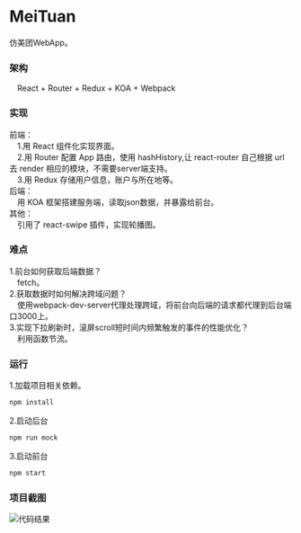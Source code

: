 # MeiTuan
仿美团WebApp。
### 架构
&ensp;&ensp;React + Router + Redux + KOA + Webpack
### 实现
前端：<br>
&ensp;&ensp;1.用 React 组件化实现界面。<br>
&ensp;&ensp;2.用 Router 配置 App 路由，使用 hashHistory,让 react-router 自己根据 url 去 render 相应的模块，不需要server端支持。<br>
&ensp;&ensp;3.用 Redux 存储用户信息，账户与所在地等。<br>
后端：<br>
&ensp;&ensp;用 KOA 框架搭建服务端，读取json数据，并暴露给前台。<br>
其他：<br>
&ensp;&ensp;引用了 react-swipe 插件，实现轮播图。<br>
### 难点
1.前台如何获取后端数据？<br>
&ensp;&ensp;fetch。<br>
2.获取数据时如何解决跨域问题？<br>
&ensp;&ensp;使用webpack-dev-server代理处理跨域，将前台向后端的请求都代理到后台端口3000上。<br>
3.实现下拉刷新时，滚屏scroll短时间内频繁触发的事件的性能优化？<br>
&ensp;&ensp;利用函数节流。<br>
### 运行
1.加载项目相关依赖。<br>
```javascript
npm install
```
2.启动后台<br>
```javascript
npm run mock
```
3.启动前台<br>
```javascript
npm start
```
### 项目截图
![代码结果](/img/fn-throttle/fn-throttle.png)